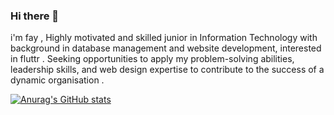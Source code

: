 ### Hi there 👋

i'm fay , Highly motivated and skilled junior in Information Technology with background in database
 management and website development, interested in fluttr . Seeking opportunities to apply my problem-solving
 abilities, leadership skills, and web design expertise to contribute to the success of a
 dynamic organisation .




[![Anurag's GitHub stats](https://github-readme-stats.vercel.app/api?username=FayAL-mtuairi
)](https://github.com/anuraghazra/github-readme-stats)
